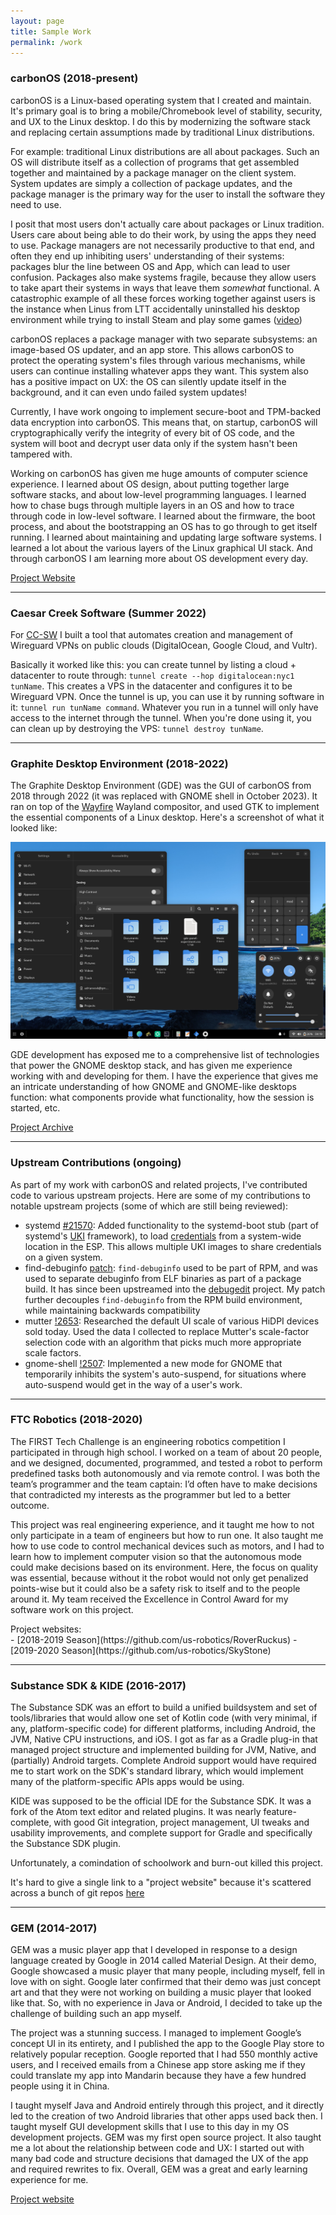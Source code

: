 ```yaml
---
layout: page
title: Sample Work
permalink: /work
---
```


### carbonOS (2018-present)

carbonOS is a Linux-based operating system that I created and maintain. It's
primary goal is to bring a mobile/Chromebook level of stability, security, and
UX to the Linux desktop. I do this by modernizing the software stack and
replacing certain assumptions made by traditional Linux distributions.

For example: traditional Linux distributions are all about packages. Such an OS
will distribute itself as a collection of programs that get assembled together
and maintained by a package manager on the client system. System updates are
simply a collection of package updates, and the package manager is the primary
way for the user to install the software they need to use.

I posit that most users don't actually care about packages or Linux tradition.
Users care about being able to do their work, by using the apps they need to use.
Package managers are not necessarily productive to that end, and often they
end up inhibiting users' understanding of their systems: packages blur the line
between OS and App, which can lead to user confusion. Packages also make systems
fragile, because they allow users to take apart their systems in ways that leave
them *somewhat* functional. A catastrophic example of all these forces working
together against users is the instance when Linus from LTT accidentally
uninstalled his desktop environment while trying to install Steam and play some
games ([video](https://www.youtube.com/watch?v=0506yDSgU7M))

carbonOS replaces a package manager with two separate subsystems: an image-based
OS updater, and an app store. This allows carbonOS to protect the operating
system's files through various mechanisms, while users can continue installing
whatever apps they want. This system also has a positive impact on UX: the OS can
silently update itself in the background, and it can even undo failed system
updates!

Currently, I have work ongoing to implement secure-boot and TPM-backed data
encryption into carbonOS. This means that, on startup, carbonOS will cryptographically
verify the integrity of every bit of OS code, and the system will boot and decrypt
user data only if the system hasn't been tampered with.

Working on carbonOS has given me huge amounts of computer science experience. I
learned about OS design, about putting together large software stacks, and about
low-level programming languages. I learned how to chase bugs through multiple
layers in an OS and how to trace through code in low-level software. I learned
about the firmware, the boot process, and about the bootstrapping an OS has to go
through to get itself running. I learned about maintaining and updating large
software systems. I learned a lot about the various layers of the Linux graphical
UI stack. And through carbonOS I am learning more about OS development every day.

[Project Website](https://carbon.sh)

---

### Caesar Creek Software (Summer 2022)

For [CC-SW](https://www.cc-sw.com/) I built a tool that automates creation
and management of Wireguard VPNs on public clouds (DigitalOcean, Google Cloud,
and Vultr). 

Basically it worked like this: you can create tunnel by listing a cloud + datacenter
to route through: `tunnel create --hop digitalocean:nyc1 tunName`. This creates
a VPS in the datacenter and configures it to be Wireguard VPN. Once the tunnel
is up, you can use it by running software in it: `tunnel run tunName command`.
Whatever you run in a tunnel will only have access to the internet through the
tunnel. When you're done using it, you can clean up by destroying the VPS:
`tunnel destroy tunName`.

---

### Graphite Desktop Environment (2018-2022)

The Graphite Desktop Environment (GDE) was the GUI of carbonOS from 2018
through 2022 (it was replaced with GNOME shell in October 2023). It ran on top
of the [Wayfire](https://wayfire.org/) Wayland compositor, and used GTK to
implement the essential components of a Linux desktop. Here's a screenshot
of what it looked like:

![carbonOS's Graphical Environment](/assets/gde.png)

GDE development has exposed me to a comprehensive list of technologies that
power the GNOME desktop stack, and has given me experience working with and
developing for them. I have the experience that gives me an intricate
understanding of how GNOME and GNOME-like desktops function: what components
provide what functionality, how the session is started, etc.

[Project Archive](https://gitlab.com/groups/carbonOS/gde/-/archived)

---

### Upstream Contributions (ongoing)

As part of my work with carbonOS and related projects, I've contributed code
to various upstream projects. Here are some of my contributions to notable
upstream projects (some of which are still being reviewed):

- systemd [#21570](https://github.com/systemd/systemd/pull/21570): Added
  functionality to the systemd-boot stub (part of systemd's
  [UKI](https://uapi-group.org/specifications/specs/unified_kernel_image/)
  framework), to load [credentials](https://systemd.io/CREDENTIALS/) from
  a system-wide location in the ESP. This allows multiple UKI images to share
  credentials on a given system.
- find-debuginfo [patch](https://sourceware.org/pipermail/debugedit/2022-June/000155.html):
  `find-debuginfo` used to be part of RPM, and was used to separate debuginfo
  from ELF binaries as part of a package build. It has since been upstreamed into
  the [debugedit](https://sourceware.org/debugedit/) project. My patch further
  decouples `find-debuginfo` from the RPM build environment, while maintaining
  backwards compatibility
- mutter [!2653](https://gitlab.gnome.org/GNOME/mutter/-/merge_requests/2653):
  Researched the default UI scale of various HiDPI devices sold today. Used the
  data I collected to replace Mutter's scale-factor selection code with an 
  algorithm that picks much more appropriate scale factors.
- gnome-shell [!2507](https://gitlab.gnome.org/GNOME/gnome-shell/-/merge_requests/2507):
  Implemented a new mode for GNOME that temporarily inhibits the system's
  auto-suspend, for situations where auto-suspend would get in the way of a
  user's work.

---

### FTC Robotics (2018-2020)

The FIRST Tech Challenge is an engineering robotics competition I participated in
through high school. I worked on a team of about 20 people, and we designed, documented,
programmed, and tested a robot to perform predefined tasks both autonomously and
via remote control. I was both the team’s programmer and the team captain: I’d
often have to make decisions that contradicted my interests as the programmer
but led to a better outcome.

This project was real engineering experience, and it taught me how to not only
participate in a team of engineers but how to run one. It also taught me how to
use code to control mechanical devices such as motors, and I had to learn how to 
implement computer vision so that the autonomous mode could make decisions based
on its environment. Here, the focus on quality was essential, because without it
the robot would not only get penalized points-wise but it could also be a safety
risk to itself and to the people around it. My team received the Excellence in
Control Award for my software work on this project.

<p style="margin-bottom: 0px;">Project websites:</p>
- [2018-2019 Season](https://github.com/us-robotics/RoverRuckus)
- [2019-2020 Season](https://github.com/us-robotics/SkyStone)

---

### Substance SDK & KIDE (2016-2017)

The Substance SDK was an effort to build a unified buildsystem and set of
tools/libraries that would allow one set of Kotlin code (with very minimal,
if any, platform-specific code) for different platforms, including
Android, the JVM, Native CPU instructions, and iOS. I got as far as a Gradle
plug-in that managed project structure and implemented building for
JVM, Native, and (partially) Android targets. Complete Android support would
have required me to start work on the SDK's standard library, which would
implement many of the platform-specific APIs apps would be using.

KIDE was supposed to be the official IDE for the Substance SDK. It was a fork
of the Atom text editor and related plugins. It was nearly feature-complete,
with good Git integration, project management, UI tweaks and usability improvements,
and complete support for Gradle and specifically the Substance SDK plugin.

Unfortunately, a comindation of schoolwork and burn-out killed this project.

It's hard to give a single link to a "project website" because it's scattered
across a bunch of git repos [here](https://github.com/SubstanceMobile)

---

### GEM (2014-2017)

GEM was a music player app that I developed in response to a design language
created by Google in 2014 called Material Design. At their demo, Google showcased
a music player that many people, including myself, fell in love with on sight.
Google later confirmed that their demo was just concept art and that they were
not working on building a music player that looked like that. So, with no
experience in Java or Android, I decided to take up the challenge of building
such an app myself.

The project was a stunning success. I managed to implement Google’s concept UI in
its entirety, and I published the app to the Google Play store to relatively
popular reception. Google reported that I had 550 monthly active users, and I
received emails from a Chinese app store asking me if they could translate my
app into Mandarin because they have a few hundred people using it in China.

I taught myself Java and Android entirely through this project, and it directly
led to the creation of two Android libraries that other apps used back then. I
taught myself GUI development skills that I use to this day in my OS development
projects. GEM was my first open source project. It also taught me a lot
about the relationship between code and UX: I started out with many bad code and
structure decisions that damaged the UX of the app and required rewrites to fix.
Overall, GEM was a great and early learning experience for me.

[Project website](https://github.com/SubstanceMobile/GEM)
